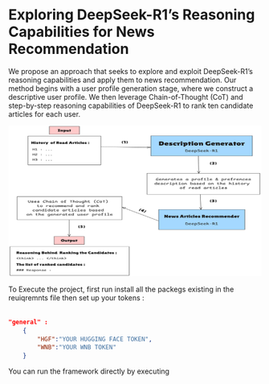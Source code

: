 # Exploring DeepSeek-R1’s Reasoning Capabilities for News Recommendation

We propose an approach that seeks to explore and exploit DeepSeek-R1’s reasoning capabilities and apply them to news recommendation. Our method begins with a user profile generation stage, where we construct a descriptive user profile. We then leverage Chain-of-Thought (CoT) and step-by-step reasoning capabilities of DeepSeek-R1 to rank ten candidate articles for each user.

<p align="center">  
<img src="Pictures/FrameWorkPIC.jpg" alt="DeepSeek-R1-Based Proposed Method" width="600" height="300"/>
</p>
To Execute the project, first run install all the packegs existing in the reuiqremnts file then set up your tokens :

```json

"general" :
    {
        "HGF":"YOUR HUGGING FACE TOKEN",
        "WNB":"YOUR WNB TOKEN"
    }

```

You can run the framework directly by executing
